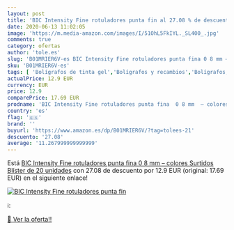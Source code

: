 ```yaml
---
layout: post
title: 'BIC Intensity Fine rotuladores punta fin al 27.08 % de descuento'
date: 2020-06-13 11:02:05
image: 'https://m.media-amazon.com/images/I/51OhL5FkIYL._SL400_.jpg'
comments: true
category: ofertas
author: 'tole.es'
slug: 'B01MRIER6V-es BIC Intensity Fine rotuladores punta fina 0 8 mm – colores...'
sku: 'B01MRIER6V-es'
tags: [ 'Bolígrafos de tinta gel','Bolígrafos y recambios','Bolígrafos, lápices y útiles de escritura','Oficina y papelería','Recambios para bolígrafos y plumas','rotuladores', ]
actualPrice: 12.9 EUR
currency: EUR
price: 12.9
comparePrice: 17.69 EUR
prodname: 'BIC Intensity Fine rotuladores punta fina  0 8 mm  – colores Surtidos  Blíster de 20 unidades'
country: 'es'
flag: '🇪🇸'
brand: ''
buyurl: 'https://www.amazon.es/dp/B01MRIER6V/?tag=tolees-21'
descuento: '27.08'
average: '11.267999999999999'
---
```


Está [BIC Intensity Fine rotuladores punta fina  0 8 mm  – colores Surtidos  Blíster de 20 unidades](https://www.amazon.es/dp/B01MRIER6V/?tag=tolees-21) con 27.08 de descuento por 12.9 EUR (original: 17.69 EUR) en el siguiente enlace!

[![BIC Intensity Fine rotuladores punta fin](https://m.media-amazon.com/images/I/51OhL5FkIYL._SL400_.jpg)](https://www.amazon.es/dp/B01MRIER6V/?tag=tolees-21)

ℹ️:


[🛒 Ver la oferta!!](https://www.amazon.es/dp/B01MRIER6V/?tag=tolees-21)
